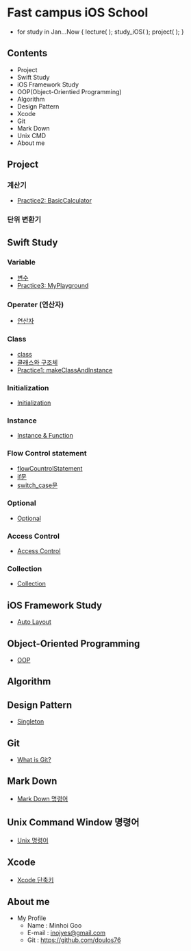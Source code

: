 # Fast campus __iOS__ School #

- for study in Jan...Now { lecture( ); study_iOS( ); project( ); }

## Contents ##

* Project
* Swift Study
* iOS Framework Study
* OOP(Object-Orientied Programming)
* Algorithm
* Design Pattern
* Xcode
* Git
* Mark Down
* Unix CMD
* About me

## Project ##

### 계산기 ###

* [Practice2: BasicCalculator](/Practice/BasicCalculator/BasicCalculator.md "Practice2: BasicCalculator")

### 단위 변환기 ###


## Swift Study ##

### Variable ###

* [변수](Practice/Variable.md "변수")
* [Practice3: MyPlayground](/Practice/MyPlayground/VariablesAndFunction.md "Practice3: VariablesAndFunction")

### Operater (연산자) ###

* [연산자](Practice/operator.md "연산자")

### Class ###
* [class](Class/class.md "class")
* [클래스와 구조체](Practice/classAndStructure.md "클래스와 구조체")   
* [Practice1: makeClassAndInstance](/Practice/FunctionTest/ClassAndInstanceMake.md "Practice1: makeClassAndInstance")

### Initialization ###

* [Initialization](Practice/Initialization.md "Initialization")

### Instance ###

* [Instance & Function](Practice/functionPractice.md "Instance & Function")
 
### Flow Control statement ###

* [flowCountrolStatement](Practice/flowCountrolStatement.md "flowCountrolStatement")
* [if문](/Practice/if_Statement.md "if문")
* [switch_case문](/Practice/switchcase.md "switch_case문")

### Optional ###
* [Optional](Practice/Optional.md "Optional")

### Access Control ###
* [Access Control](Practice/AccessControl.md "Access Control")

### Collection ###
* [Collection](Practice/CollectionType.md "Collection")



## iOS Framework Study ##

* [Auto Layout](/Class/Lecture_AutoLayout.md "Auto Layout")

## Object-Oriented Programming ##

* [OOP](/Class/oopbasic.md "OOP")
 
## Algorithm ##


## Design Pattern ##

* [Singleton](/Class/DesignPattern-Singleton.md "Singleton") 

## Git ##

* [What is Git?](/Class/Git_SelfStudy.pdf "What is Git?")

## Mark Down ##

* [Mark Down 명령어](Class/MarkdownGrammar.md "Mark Down 명령어")


## Unix Command Window 명령어 ##

* [Unix 명령어](Class/unixCommand.md "Unix 명령어")

## Xcode ##

 * [Xcode 단축키](Class/xcodeshortcut.md "Xcode 단축키")

## About me ##

* My Profile
  + Name : Minhoi Goo
  + E-mail : <inojyes@gmail.com>
  + Git : <https://github.com/doulos76>
 



